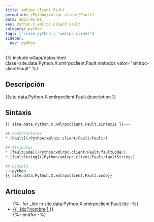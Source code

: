 ```yaml
---
title: xmlrpc.client.Fault
permalink: /Python/xmlrpc-client/Fault/
date: 2021-01-01
key: Python.X.xmlrpc.client.Fault
category: python
tags: ['clase python', 'xmlrpc-client']
sidebar: 
  nav: python
---
```


{% include w3api/datos.html clase=site.data.Python.X.xmlrpcclient.Fault.metodos valor="xmlrpc-client/Fault" %}

## Descripción
{{site.data.Python.X.xmlrpcclient.Fault.description }}

## Sintaxis
~~~python
{{ site.data.Python.X.xmlrpcclient.Fault.sintaxis }}~~~

## Constructores
* [Fault](/Python/xmlrpc-client/Fault/Fault/)

## Atributos
* [faultCode](/Python/xmlrpc-client/Fault/faultCode/)
* [faultString](/Python/xmlrpc-client/Fault/faultString/)

## Ejemplo
~~~python
{{ site.data.Python.X.xmlrpcclient.Fault.code}}
~~~

## Artículos
<ul>
{%- for _ldc in site.data.Python.X.xmlrpcclient.Fault.ldc -%}
   <li>
       <a href="{{_ldc['url'] }}">{{ _ldc['nombre'] }}</a>
   </li>
{%- endfor -%}
</ul>
